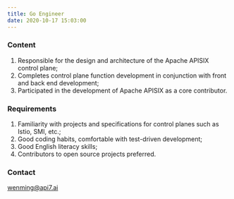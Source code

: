 ```yaml
---
title: Go Engineer
date: 2020-10-17 15:03:00
---
```

### Content

1. Responsible for the design and architecture of the Apache APISIX control plane;
2. Completes control plane function development in conjunction with front and back end development;
3. Participated in the development of Apache APISIX as a core contributor.

### Requirements

1. Familiarity with projects and specifications for control planes such as Istio, SMI, etc.;
2. Good coding habits, comfortable with test-driven development;
3. Good English literacy skills;
4. Contributors to open source projects preferred.

### Contact

[wenming@api7.ai](mailto:wenming@api7.ai)
